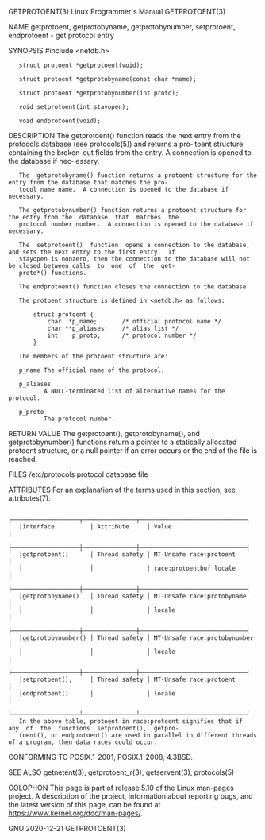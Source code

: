 GETPROTOENT(3)                                  Linux Programmer's Manual                                 GETPROTOENT(3)

NAME
       getprotoent, getprotobyname, getprotobynumber, setprotoent, endprotoent - get protocol entry

SYNOPSIS
       #include <netdb.h>

       struct protoent *getprotoent(void);

       struct protoent *getprotobyname(const char *name);

       struct protoent *getprotobynumber(int proto);

       void setprotoent(int stayopen);

       void endprotoent(void);

DESCRIPTION
       The getprotoent() function reads the next entry from the protocols database (see protocols(5)) and returns a pro‐
       toent structure containing the broken-out fields from the entry.  A connection is opened to the database if  nec‐
       essary.

       The  getprotobyname() function returns a protoent structure for the entry from the database that matches the pro‐
       tocol name name.  A connection is opened to the database if necessary.

       The getprotobynumber() function returns a protoent structure for the entry from the  database  that  matches  the
       protocol number number.  A connection is opened to the database if necessary.

       The  setprotoent()  function  opens a connection to the database, and sets the next entry to the first entry.  If
       stayopen is nonzero, then the connection to the database will not be closed between calls  to  one  of  the  get‐
       proto*() functions.

       The endprotoent() function closes the connection to the database.

       The protoent structure is defined in <netdb.h> as follows:

           struct protoent {
               char  *p_name;       /* official protocol name */
               char **p_aliases;    /* alias list */
               int    p_proto;      /* protocol number */
           }

       The members of the protoent structure are:

       p_name The official name of the protocol.

       p_aliases
              A NULL-terminated list of alternative names for the protocol.

       p_proto
              The protocol number.

RETURN VALUE
       The  getprotoent(), getprotobyname(), and getprotobynumber() functions return a pointer to a statically allocated
       protoent structure, or a null pointer if an error occurs or the end of the file is reached.

FILES
       /etc/protocols
              protocol database file

ATTRIBUTES
       For an explanation of the terms used in this section, see attributes(7).

       ┌───────────────────┬───────────────┬──────────────────────────────┐
       │Interface          │ Attribute     │ Value                        │
       ├───────────────────┼───────────────┼──────────────────────────────┤
       │getprotoent()      │ Thread safety │ MT-Unsafe race:protoent      │
       │                   │               │ race:protoentbuf locale      │
       ├───────────────────┼───────────────┼──────────────────────────────┤
       │getprotobyname()   │ Thread safety │ MT-Unsafe race:protobyname   │
       │                   │               │ locale                       │
       ├───────────────────┼───────────────┼──────────────────────────────┤
       │getprotobynumber() │ Thread safety │ MT-Unsafe race:protobynumber │
       │                   │               │ locale                       │
       ├───────────────────┼───────────────┼──────────────────────────────┤
       │setprotoent(),     │ Thread safety │ MT-Unsafe race:protoent      │
       │endprotoent()      │               │ locale                       │
       └───────────────────┴───────────────┴──────────────────────────────┘
       In the above table, protoent in race:protoent signifies that if  any  of  the  functions  setprotoent(),  getpro‐
       toent(), or endprotoent() are used in parallel in different threads of a program, then data races could occur.

CONFORMING TO
       POSIX.1-2001, POSIX.1-2008, 4.3BSD.

SEE ALSO
       getnetent(3), getprotoent_r(3), getservent(3), protocols(5)

COLOPHON
       This  page  is  part  of  release 5.10 of the Linux man-pages project.  A description of the project, information
       about reporting bugs, and the latest version of this page, can be found at https://www.kernel.org/doc/man-pages/.

GNU                                                    2020-12-21                                         GETPROTOENT(3)
